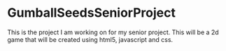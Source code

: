 # GumballSeedsSeniorProject
This is the project I am working on for my senior project. This will be a 2d game that will be created using html5, javascript and css.
